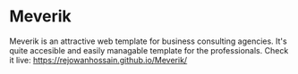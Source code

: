# Meverik

Meverik is an attractive web template for business consulting agencies. 
It's quite accesible and easily managable template for the professionals.
Check it live:  https://rejowanhossain.github.io/Meverik/
